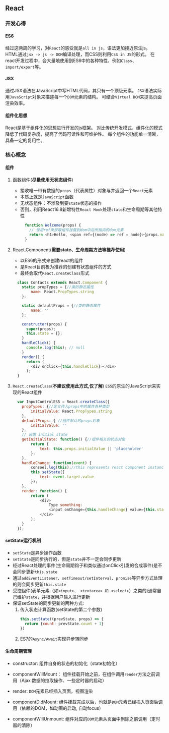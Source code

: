 ## React
### 开发心得

#### ES6
经过这两周的学习，对`React`的感受就是`all in js`，语法更加接近原生js。
HTML通过`jsx -> js -> DOM`编译处理，而CSS则利用`CSS in JS`的形式。
在react开发过程中，会大量地使用到ES6中的各种特性，例如`Class`、`import/export`等。

#### JSX
通过JSX语法在JavaScript中写HTML代码，其只有一个顶级元素。
`JSX`语法实际用`JavaScript`对象来描述每一个`DOM`元素的结构。
可结合`Virtual DOM`来提高页面渲染效率。

#### 组件化思想
React是基于组件化的思想进行开发的js框架。
对比传统开发模式，组件化的模式降低了代码复杂度，提高了代码可读性和可维护性。
每个组件的功能单一清晰，具备一定的复用性。

### 核心概念
#### 组件
  1. 函数组件(**尽量使用无状态组件**)
      * 接收唯一带有数据的`props`（代表属性）对象与并返回一个`React`元素
      * 本质上就是`JavaScript`函数
      * 无状态组件：不涉及到要`state`状态的操作
      * 否则，利用React16.8新增特性`React Hook`处理`state`和生命周期等其他特性
        ```javascript
          function Welcome(props) {
            // 使用ref来获取组件挂载到dom中后所指向的dom元素
            return <h1>Hello, <span ref={(node) => ref = node}>{props.name}</span></h1>;
          }
        ```

2. React.Component(**需要state、生命周期方法等推荐使用**)
    * 以ES6的形式来创建react的组件
    * 是React目前极为推荐的创建有状态组件的方式
    * 最终会取代`React.createClass`形式

    ```javascript
      class Contacts extends React.Component {
        static propTypes = {//类的静态属性
            name: React.PropTypes.string
        };

        static defaultProps = {//类的静态属性
            name: ''
        };

        constructor(props) {
          super(props);
          this.state = {};
        }
        handleClick() {
          console.log(this); // null
        }
        render() {
          return (
            <div onClick={this.handleClick}></div>
          );
      }
    ```

3. `React.createClass`(**不建议使用此方式,仅了解**)
  `ES5`的原生的JavaScript来实现的React组件

    ```javascript
      var InputControlES5 = React.createClass({
        propTypes: {//定义传入props中的属性各种类型
            initialValue: React.PropTypes.string
        },
        defaultProps: { //组件默认的props对象
            initialValue: ''
        },
        // 设置 initial state
        getInitialState: function() {//组件相关的状态对象
            return {
                text: this.props.initialValue || 'placeholder'
            };
        },
        handleChange: function(event) {
            consoel.log(this);//this represents react component instance
            this.setState({
                text: event.target.value
            });
        },
        render: function() {
            return (
                <div>
                    Type something:
                    <input onChange={this.handleChange} value={this.state.text} />
                </div>
            );
        }
      });
    ```

#### setState运行机制
  * `setState`是异步操作函数
  * `setState`是同步执行的，但是`state`并不一定会同步更新
  * 经过React处理的事件(生命周期钩子和类似通过onClick引发的合成事件)是不会同步更新`this.state`
  * 通过`addEventListener`、`setTimeout/setInterval`、`promise`等异步方式处理的则会同步更新`this.state`
  * 受控组件(表单元素（如`<input>、 <textarea> 和 <select>`）之类的)通常自己维护`state`，并根据用户输入进行更新
  * 保证setState的同步更新的两种方式:
    1. 传入状态计算函数(setState的第二个参数)
        ```javascript
        this.setState((prevState, props) => {
          return {count: prevState.count + 1}
        })
        ```
    2. ES7的`Async/Await`实现异步转同步

#### 生命周期管理
  * constructor: 组件自身的状态的初始化（state初始化）

  * componentWillMount： 组件挂载开始之前，在组件调用`render`方法之前调用（Ajax 数据的拉取操作、一些定时器的启动）

  * render: `DOM`元素已经插入页面，视图渲染

  * componentDidMount: 组件挂载完成以后，也就是`DOM`元素已经插入页面后调用（依赖的DOM，如动画的启动, 自动focus）

  * componentWillUnmount: 组件对应的`DOM`元素从页面中删除之前调用（定时器的清除）
